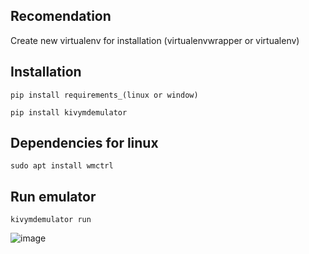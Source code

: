 ## Recomendation
Create new virtualenv for installation (virtualenvwrapper or virtualenv)

## Installation
```
pip install requirements_(linux or window)
```
```
pip install kivymdemulator
```

## Dependencies for linux
```
sudo apt install wmctrl
```

## Run emulator
```
kivymdemulator run
```

![image](images/kivyemulator.gif)